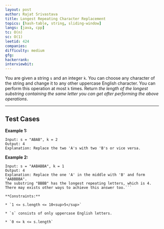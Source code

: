 ```yaml
---
layout: post
author: Rajat Srivastava
title: Longest Repeating Character Replacement
topics: [hash-table, string, sliding-window]
langs: [java, cpp]
tc: O(n)
sc: O(1)
leetid: 424
companies: 
difficulty: medium
gfg: 
hackerrank: 
interviewbit: 
---
```

You are given a string `s` and an integer `k`. You can choose any character of the string and change it to any other uppercase English character. You can perform this operation at most `k` times.
Return *the length of the longest substring containing the same letter you can get after performing the above operations*.
 
---
## Test Cases
**Example 1:**
```
Input: s = "ABAB", k = 2
Output: 4
Explanation: Replace the two 'A's with two 'B's or vice versa.
```
**Example 2:**
```
Input: s = "AABABBA", k = 1
Output: 4
Explanation: Replace the one 'A' in the middle with 'B' and form "AABBBBA".
The substring "BBBB" has the longest repeating letters, which is 4.
There may exists other ways to achieve this answer too.```
 
**Constraints:**
	
* `1 <= s.length <= 10<sup>5</sup>`
	
* `s` consists of only uppercase English letters.
	
* `0 <= k <= s.length`

        